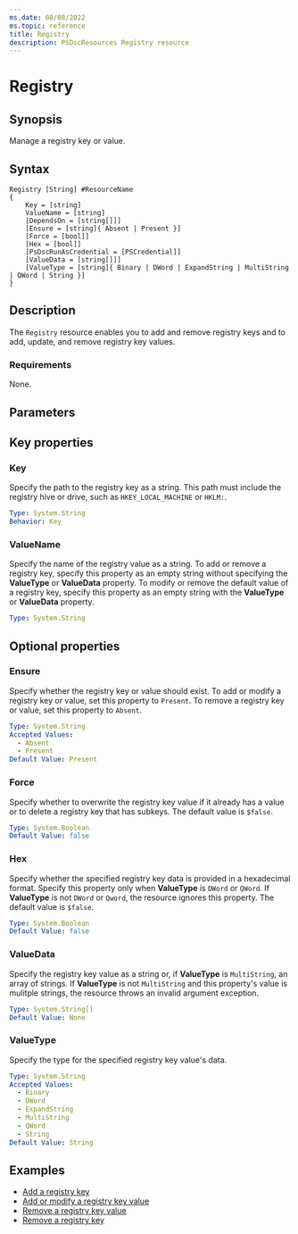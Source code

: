 ```yaml
---
ms.date: 08/08/2022
ms.topic: reference
title: Registry
description: PSDscResources Registry resource
---
```


# Registry

## Synopsis

Manage a registry key or value.

## Syntax

```text
Registry [String] #ResourceName
{
    Key = [string]
    ValueName = [string]
    [DependsOn = [string[]]]
    [Ensure = [string]{ Absent | Present }]
    [Force = [bool]]
    [Hex = [bool]]
    [PsDscRunAsCredential = [PSCredential]]
    [ValueData = [string[]]]
    [ValueType = [string]{ Binary | DWord | ExpandString | MultiString | QWord | String }]
}
```

## Description

The `Registry` resource enables you to add and remove registry keys and to add, update, and remove
registry key values.

### Requirements

None.

## Parameters

## Key properties

### Key

Specify the path to the registry key as a string. This path must include the registry hive or drive,
such as `HKEY_LOCAL_MACHINE` or `HKLM:`.

```yaml
Type: System.String
Behavior: Key
```

### ValueName

Specify the name of the registry value as a string. To add or remove a registry key, specify this
property as an empty string without specifying the **ValueType** or **ValueData** property. To
modify or remove the default value of a registry key, specify this property as an empty string with
the **ValueType** or **ValueData** property.

```yaml
Type: System.String
```

## Optional properties

### Ensure

Specify whether the registry key or value should exist. To add or modify a registry key or
value, set this property to `Present`. To remove a registry key or value, set this property to
`Absent`.

```yaml
Type: System.String
Accepted Values:
  - Absent
  - Present
Default Value: Present
```

### Force

Specify whether to overwrite the registry key value if it already has a value or to delete a
registry key that has subkeys. The default value is `$false`.

```yaml
Type: System.Boolean
Default Value: false
```

### Hex

Specify whether the specified registry key data is provided in a hexadecimal format. Specify this
property only when **ValueType** is `DWord` or `QWord`. If **ValueType** is not `DWord` or `Qword`,
the resource ignores this property. The default value is `$false`.

```yaml
Type: System.Boolean
Default Value: false
```

### ValueData

Specify the registry key value as a string or, if **ValueType** is `MultiString`, an array of
strings. If **ValueType** is not `MultiString` and this property's value is mulitple strings, the
resource throws an invalid argument exception.

```yaml
Type: System.String[]
Default Value: None
```

### ValueType

Specify the type for the specified registry key value's data.

```yaml
Type: System.String
Accepted Values:
  - Binary
  - DWord
  - ExpandString
  - MultiString
  - QWord
  - String
Default Value: String
```

## Examples

- [Add a registry key][1]
- [Add or modify a registry key value][2]
- [Remove a registry key value][3]
- [Remove a registry key][4]

<!-- Reference Links -->

[1]: AddKey.md
[2]: AddOrModifyValue.md
[3]: RemoveKey.md
[4]: RemoveValue.md

